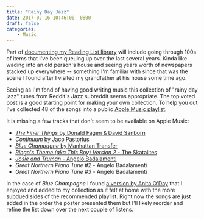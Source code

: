 ```yaml
---
title: "Rainy Day Jazz"
date: 2017-02-16 10:46:00 -0800
draft: false
categories:
    - Music
---
```


Part of [documenting my Reading List library][2] will include going through 100s of items that I've been queuing up over the last several years. Kinda like wading into an old person's house and seeing years worth of newspapers stacked up everywhere -- something I'm familiar with since that was the scene I found after I visited my grandfather at his house some time ago. 

Seeing as I'm fond of having good writing music this collection of "rainy day jazz" tunes from Reddit's Jazz subreddit seems appropriate. The top voted post is a good starting point for making your own collection. To help you out I've collected 48 of the songs into a public [Apple Music playlist][9].

It is missing a few tracks that don't seem to be available on Apple Music:

* [_The Finer Things_ by Donald Fagen & David Sanborn][3]
* [_Continuum_ by Jaco Pastorius][4]
* [_Blue Champagne_ by Manhattan Transfer][5] 
* [_Ringo's Theme (aka This Boy) Version 2_ - The Skatalites][7]
* [_Josie and Truman_ - Angelo Badalamenti][8]
* _Great Northern Piano Tune #2_ - Angelo Badalamenti
* _Great Northern Piano Tune #3_ - Angelo Badalamenti

In the case of _Blue Champagne_ I found [a version by Anita O'Day][6] that I enjoyed and added to my collection as it felt at home with the more subdued sides of the recommended playlist. Right now the songs are just added in the order the poster presented them but I'll likely reorder and refine the list down over the next couple of listens.

[1]: https://www.reddit.com/r/Jazz/comments/11ijhv/what_are_some_of_your_slow_quiet_rainyday_weekend/
[2]: /2017/02/14/what-is-pndt
[3]: https://www.youtube.com/watch?v=8Bgy9yn8UQc&feature=youtube_gdata_player
[4]: https://www.youtube.com/watch?v=VY_tScCrRdc
[5]: https://www.youtube.com/watch?v=_mGz5x_HiIU
[6]: https://geo.itunes.apple.com/us/album/blue-champagne/id7054486?i=7054464&mt=1&app=music&at=1001lqjA
[7]: https://www.youtube.com/watch?v=oC-0NdVQ9FI
[8]: https://www.youtube.com/watch?v=99szYFcL4wE
[9]: https://itunes.apple.com/us/playlist/rainy-day-jazz/idpl.3f64274989fd4e5780183c625626ced0?mt=1&app=music&at=1001lqjA
